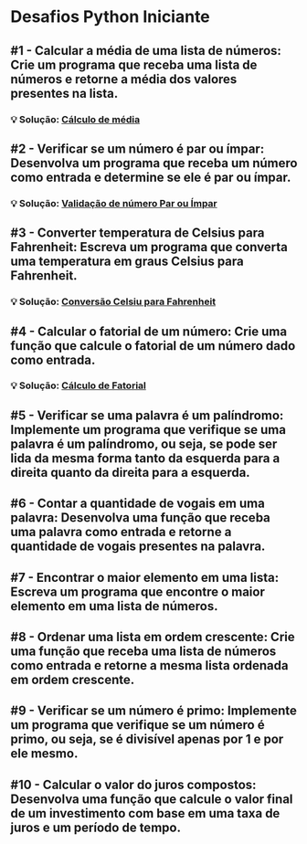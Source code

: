 # Desafios Python Iniciante

## #1 - Calcular a média de uma lista de números: Crie um programa que receba uma lista de números e retorne a média dos valores presentes na lista.

### 💡 Solução: [Cálculo de média](https://github.com/ArthurRodriguesm/desafios_python_iniciante/blob/main/calculo_media.py)

## #2 - Verificar se um número é par ou ímpar: Desenvolva um programa que receba um número como entrada e determine se ele é par ou ímpar.

### 💡 Solução: [Validação de número Par ou Ímpar](https://github.com/ArthurRodriguesm/desafios_python_iniciante/blob/main/par_impar.py)

## #3 - Converter temperatura de Celsius para Fahrenheit: Escreva um programa que converta uma temperatura em graus Celsius para Fahrenheit.

### 💡 Solução: [Conversão Celsiu para Fahrenheit](https://github.com/ArthurRodriguesm/desafios_python_iniciante/blob/main/celsius_fahrenheit.py)

## #4 - Calcular o fatorial de um número: Crie uma função que calcule o fatorial de um número dado como entrada.

### 💡 Solução: [Cálculo de Fatorial](https://github.com/ArthurRodriguesm/desafios_python_iniciante/blob/main/fatorial.py)

## #5 - Verificar se uma palavra é um palíndromo: Implemente um programa que verifique se uma palavra é um palíndromo, ou seja, se pode ser lida da mesma forma tanto da esquerda para a direita quanto da direita para a esquerda.

## #6 - Contar a quantidade de vogais em uma palavra: Desenvolva uma função que receba uma palavra como entrada e retorne a quantidade de vogais presentes na palavra.

## #7 - Encontrar o maior elemento em uma lista: Escreva um programa que encontre o maior elemento em uma lista de números.

## #8 - Ordenar uma lista em ordem crescente: Crie uma função que receba uma lista de números como entrada e retorne a mesma lista ordenada em ordem crescente.

## #9 - Verificar se um número é primo: Implemente um programa que verifique se um número é primo, ou seja, se é divisível apenas por 1 e por ele mesmo.

## #10 - Calcular o valor do juros compostos: Desenvolva uma função que calcule o valor final de um investimento com base em uma taxa de juros e um período de tempo.


